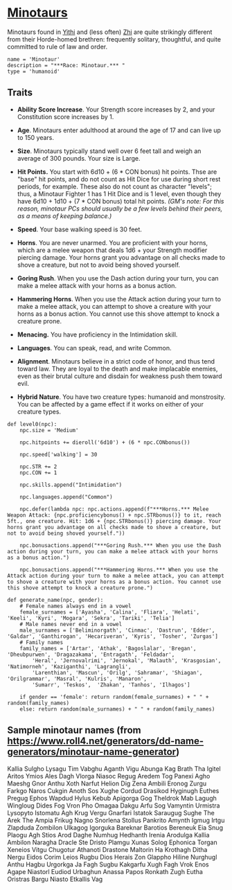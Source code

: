 # [Minotaurs](../Creatures/Minotaur.md)
Minotaurs found in [Yithi](../Nations/Yithi.md) and (less often) [Zhi](../Nations/Zhi.md) are quite strikingly different from their Horde-homed brethren: frequently solitary, thoughtful, and quite committed to rule of law and order.

```
name = 'Minotaur'
description = "***Race: Minotaur.*** "
type = 'humanoid'
```

## Traits
* **Ability Score Increase**. Your Strength score increases by 2, and your Constitution score increases by 1.

* **Age**. Minotaurs enter adulthood at around the age of 17 and can live up to 150 years.

* **Size**. Minotaurs typically stand well over 6 feet tall and weigh an average of 300 pounds. Your size is Large.

* **Hit Points.** You start with 6d10 + (6 * CON bonus) hit points. Thse are "base" hit points, and do not count as Hit Dice for use during short rest periods, for example. These also do not count as character "levels"; thus, a Minotaur Fighter 1 has 1 Hit Dice and is 1 level, even though they have 6d10 + 1d10 + (7 * CON bonus) total hit points. *(GM's note: For this reason, minotaur PCs should usually be a few levels behind their peers, as a means of keeping balance.)*

* **Speed**. Your base walking speed is 30 feet.

* **Horns**. You are never unarmed. You are proficient with your horns, which are a melee weapon that deals 1d6 + your Strength modifier piercing damage. Your horns grant you advantage on all checks made to shove a creature, but not to avoid being shoved yourself.

* **Goring Rush**. When you use the Dash action during your turn, you can make a melee attack with your horns as a bonus action.

* **Hammering Horns**. When you use the Attack action during your turn to make a melee attack, you can attempt to shove a creature with your horns as a bonus action. You cannot use this shove attempt to knock a creature prone.

* **Menacing.** You	have proficiency in the Intimidation skill. 

* **Languages**. You can speak, read, and write Common.

* **Alignment**. Minotaurs believe in a strict code of honor, and thus tend toward law. They are loyal to the death and make implacable enemies, even as their brutal culture and disdain for weakness push them toward evil.

* **Hybrid Nature**. You have two creature types: humanoid and monstrosity. You can be affected by a game effect if it works on either of your creature types.

```
def level0(npc):
    npc.size = 'Medium'

    npc.hitpoints += dieroll('6d10') + (6 * npc.CONbonus())

    npc.speed['walking'] = 30

    npc.STR += 2
    npc.CON += 1

    npc.skills.append("Intimidation")

    npc.languages.append("Common")

    npc.defer(lambda npc: npc.actions.append(f"***Horns.*** Melee Weapon Attack: {npc.proficiencybonus() + npc.STRbonus()} to it, reach 5ft., one creature. Hit: 1d6 + {npc.STRbonus()} piercing damage. Your horns grant you advantage on all checks made to shove a creature, but not to avoid being shoved yourself."))

    npc.bonusactions.append("***Goring Rush.*** When you use the Dash action during your turn, you can make a melee attack with your horns as a bonus action.")

    npc.bonusactions.append("***Hammering Horns.*** When you use the Attack action during your turn to make a melee attack, you can attempt to shove a creature with your horns as a bonus action. You cannot use this shove attempt to knock a creature prone.")

def generate_name(npc, gender):
    # Female names always end in a vowel
    female_surnames = ['Ayasha', 'Calina', 'Fliara', 'Helati', 'Keeli', 'Kyri', 'Mogara', 'Sekra', 'Tariki', 'Telia']
    # Male names never end in a vowel
    male_surnames = ['Beliminorgath', 'Cinmac', 'Dastrun', 'Edder', 'Galdar', 'Ganthirogan', 'Hecariveran', 'Kyris', 'Tosher', 'Zurgas']
    # Family names
    family_names = ['Artar', 'Athak', 'Bagoslalar', 'Bregan', 'Dheubpurwen', 'Dragazakama', 'Entragath', 'Feldadar', 
        'Heral', 'Jernovalrimi', 'Jernokal', 'Malauth', 'Krasgosian', 'Natimorneh', 'Kaziganthi', 'Lagrangli', 
        'Larenthian', 'Mascun', 'Orilg', 'Sahramar', 'Shiagan', 'Orilgrammar', 'Masral', 'Kulris', 'Manaron', 
        'Sumarr', 'Teskos',  'Zhakan', 'Tanhos', 'Ilhagos']

    if gender == 'female': return random(female_surnames) + " " + random(family_names)
    else: return random(male_surnames) + " " + random(family_names)
```

## Sample minotaur names (from https://www.roll4.net/generators/dd-name-generators/minotaur-name-generator)
Kallia Sulgho
Lysagu Tim
Vabghu Aganth
Vigu Abunga
Kag Brath
Tha Igitel
Aritos Ymios
Ales Dagh
Vlorga Niasoc
Regug Aredem
Tog Panexi
Agho Maeshg
Gnor Anthu
Xoth Narfut
Helion Dig
Zena Ambili
Eronog Zurgu
Farkgo Naros
Cukgin Anoth
Sos Xughe
Cordud Drasikod
Hyginugh Euthes
Pregug Ephos
Wapdud Hylus
Kebub Apigorga
Gog Theldrok
Mab Lagugh
Wingloug Dides
Fog Vron
Pho Omagaa
Dakgu Arfu
Sog Vamyntin
Urmistra Lysopyto
Istomatu Agh
Krug Vergu
Gnarfari Istatok
Saraugug Sughe
The Arek
The Ampia
Frikug Nagno
Snorlena Stollus
Pankrito Amynth
Igmug Irtgu
Zlapduda Zombilon
Ulkagog Igorguka
Bareknar Barotios
Bereneuk Eia
Snug Plaogu
Agh Stios
Arod Daghe
Numhug Hedhanth
Irenia Arodulga
Kallia Ambilon
Naragha Dracle
Ste Dristo
Plamgu Xunas
Solog Ephonica
Torgan Xeneios
Vitgu Chugotur
Athanoti Drastone
Maltorin Ha
Krothagh Ditha
Nergu Eidos
Corim Leios
Rugbu Dios
Herais Zon
Glappho Hiline
Nurghugl Anthu
Hagbu Urgorkga
Ja Fagh
Sugbu Kakgarfu
Xugh Fagh
Vrok Enos
Agape Niastorl
Eudiod Urbaghun
Anassa Papos
Ronkath Zugh
Eutha Oristras
Bargu Niasto
Etkallis Vag